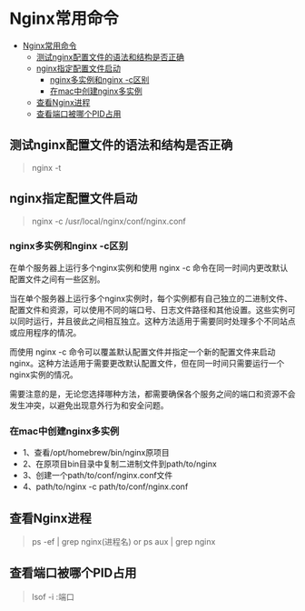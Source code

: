 # Nginx常用命令

- [Nginx常用命令](#nginx常用命令)
  - [测试nginx配置文件的语法和结构是否正确](#测试nginx配置文件的语法和结构是否正确)
  - [nginx指定配置文件启动](#nginx指定配置文件启动)
    - [nginx多实例和nginx -c区别](#nginx多实例和nginx--c区别)
    - [在mac中创建nginx多实例](#在mac中创建nginx多实例)
  - [查看Nginx进程](#查看nginx进程)
  - [查看端口被哪个PID占用](#查看端口被哪个pid占用)

## 测试nginx配置文件的语法和结构是否正确

> nginx -t

## nginx指定配置文件启动

> nginx -c /usr/local/nginx/conf/nginx.conf

### nginx多实例和nginx -c区别

在单个服务器上运行多个nginx实例和使用 nginx -c 命令在同一时间内更改默认配置文件之间有一些区别。

当在单个服务器上运行多个nginx实例时，每个实例都有自己独立的二进制文件、配置文件和资源，可以使用不同的端口号、日志文件路径和其他设置。这些实例可以同时运行，并且彼此之间相互独立。这种方法适用于需要同时处理多个不同站点或应用程序的情况。

而使用 nginx -c 命令可以覆盖默认配置文件并指定一个新的配置文件来启动nginx。这种方法适用于需要更改默认配置文件，但在同一时间只需要运行一个nginx实例的情况。

需要注意的是，无论您选择哪种方法，都需要确保各个服务之间的端口和资源不会发生冲突，以避免出现意外行为和安全问题。

### 在mac中创建nginx多实例

- 1、查看/opt/homebrew/bin/nginx原项目
- 2、在原项目bin目录中复制二进制文件到path/to/nginx
- 3、创建一个path/to/conf/nginx.conf文件
- 4、path/to/nginx -c path/to/conf/nginx.conf
<!-- TODO: 1、如何创建一个软连接 到 /opt/homebrew/bin；2、怎么修改path/to/nginx 启动默认的配置文件，使启动不用再加-c参数-->

## 查看Nginx进程

> ps -ef | grep nginx(进程名) or ps aux | grep nginx

## 查看端口被哪个PID占用

> lsof -i :端口
